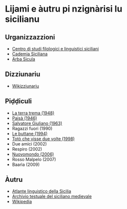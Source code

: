 # Lijami e àutru pi nzignàrisi lu sicilianu

## Urganizzazzioni

- [Centro di studi filologici e linguistici siciliani](https://www.csfls.it/res/)
- [Cademia Siciliana](https://cademiasiciliana.org/)
- [Arba Sicula](https://arbasicula.org)

## Dizziunariu

- [Wikizziunariu](https://scn.wiktionary.org/wiki/Pàggina_principali)

## Piḍḍiculi

- [La terra trema (1948)](https://archive.org/details/la-terra-trema-luchino-visconti-1948-b-n-720p)
- [Paisà (1946)](https://archive.org/details/05-paisa-roberto-rossellini-1946-b-n-720p)
- [Salvatore Giuliano (1963)](https://archive.org/details/sin-titulo_202208)
- Ragazzi fuori (1990)
- [Le buttane (1994)](https://www.youtube.com/watch?v=GXnEiRY-Yx8)
- [Totò che visse due volte (1998)](https://www.youtube.com/watch?v=3-ceGTZ35OU)
- Due amici (2002)
- Respiro (2002)
- [Nuovomondo (2006)](https://archive.org/details/NMsubtitulos-espanol)
- Rosso Malpelo (2007)
- Baarìa (2009)

## Àutru

- [Atlante linguistico della Sicilia](http://atlantelinguisticosicilia.it/cms/)
- [Archivio testuale del siciliano medievale](http://artesia.unict.it)
- [Wikipedia](https://scn.wikipedia.org/wiki/Pàggina_principali)
